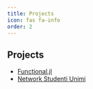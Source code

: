 ```yaml
---
title: Projects
icon: fas fa-info
order: 2
---
```


## Projects

- [Functional.jl](https://manuelelucchi.github.io/posts/functional-jl)
- [Network Studenti Unimi](https://manuelelucchi.github.io/posts/network-studenti-unimi)